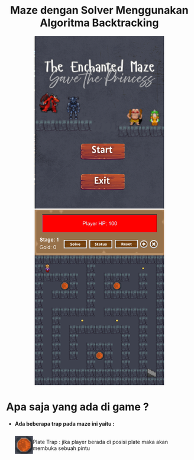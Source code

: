 <h1 align="center"> Maze dengan Solver Menggunakan Algoritma Backtracking  </h1>

<div align="center">
  <img src="project/dokumentasi/menu.png" width="350px">
  <img src="project/dokumentasi/gameplay.png" width="350px">
</div>

# Apa saja yang ada di game ?
<ul>
  <li><h4>Ada beberapa trap pada maze ini yaitu :</h4></li>
  <div style="display: flex; align-items: center; height: auto; width:100%;">
    <img src="project/img/plate.png" width="50px">
    <p style="display: inline-block">Plate Trap : jika player berada di posisi plate maka akan membuka sebuah pintu</p>
  </div>
</ul>


